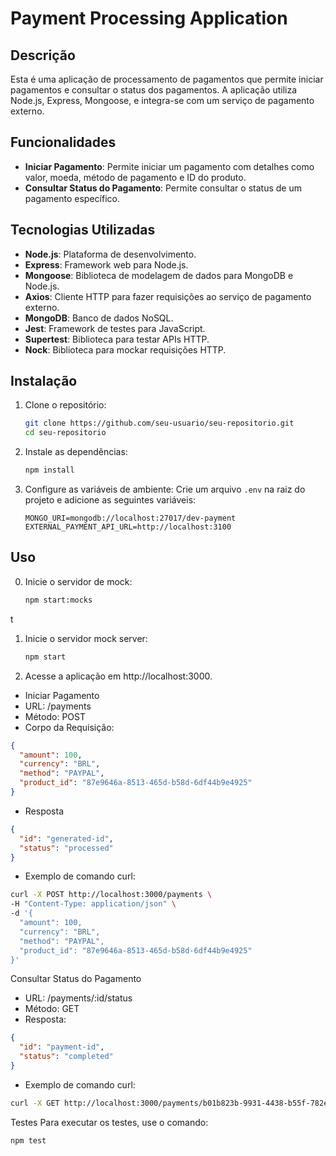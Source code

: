 # Payment Processing Application

## Descrição

Esta é uma aplicação de processamento de pagamentos que permite iniciar pagamentos e consultar o status dos pagamentos. A aplicação utiliza Node.js, Express, Mongoose, e integra-se com um serviço de pagamento externo.

## Funcionalidades

- **Iniciar Pagamento**: Permite iniciar um pagamento com detalhes como valor, moeda, método de pagamento e ID do produto.
- **Consultar Status do Pagamento**: Permite consultar o status de um pagamento específico.

## Tecnologias Utilizadas

- **Node.js**: Plataforma de desenvolvimento.
- **Express**: Framework web para Node.js.
- **Mongoose**: Biblioteca de modelagem de dados para MongoDB e Node.js.
- **Axios**: Cliente HTTP para fazer requisições ao serviço de pagamento externo.
- **MongoDB**: Banco de dados NoSQL.
- **Jest**: Framework de testes para JavaScript.
- **Supertest**: Biblioteca para testar APIs HTTP.
- **Nock**: Biblioteca para mockar requisições HTTP.

## Instalação

1. Clone o repositório:
   ```sh
   git clone https://github.com/seu-usuario/seu-repositorio.git
   cd seu-repositorio
   ```
2. Instale as dependências:
   ```sh
   npm install 
   ```
3. Configure as variáveis de ambiente:
   Crie um arquivo `.env` na raiz do projeto e adicione as seguintes variáveis:
   ```env
   MONGO_URI=mongodb://localhost:27017/dev-payment
   EXTERNAL_PAYMENT_API_URL=http://localhost:3100
   ```
## Uso

0. Inicie o servidor de mock:
   ```sh
   npm start:mocks
   ```
t
1. Inicie o servidor mock server:
   ```sh
   npm start 
   ```

2. Acesse a aplicação em http://localhost:3000.
- Iniciar Pagamento
- URL: /payments
- Método: POST
- Corpo da Requisição:
```json
{
  "amount": 100,
  "currency": "BRL",
  "method": "PAYPAL",
  "product_id": "87e9646a-8513-465d-b58d-6df44b9e4925"
}
```
- Resposta
```json
{
  "id": "generated-id",
  "status": "processed"
}
```

- Exemplo de comando curl:
```sh
curl -X POST http://localhost:3000/payments \
-H "Content-Type: application/json" \
-d '{
  "amount": 100,
  "currency": "BRL",
  "method": "PAYPAL",
  "product_id": "87e9646a-8513-465d-b58d-6df44b9e4925"
}'
```

Consultar Status do Pagamento
- URL: /payments/:id/status
- Método: GET
- Resposta:
```json
{
  "id": "payment-id",
  "status": "completed"
}
```
- Exemplo de comando curl:
```sh
curl -X GET http://localhost:3000/payments/b01b823b-9931-4438-b55f-782ed0b5b4c2/status
```

Testes
Para executar os testes, use o comando:

```sh
npm test
```

